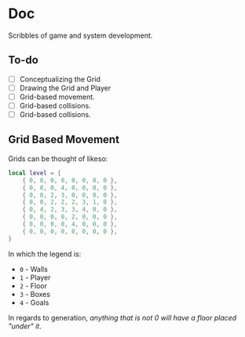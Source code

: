 # Doc
Scribbles of game and system development.

## To-do
- [ ] Conceptualizing the Grid
- [ ] Drawing the Grid and Player
- [ ] Grid-based movement.
- [ ] Grid-based collisions.
- [ ] Grid-based collisions.

## Grid Based Movement
Grids can be thought of likeso:
```lua
local level = {
    { 0, 0, 0, 0, 0, 0, 0, 0 },
    { 0, 0, 0, 4, 0, 0, 0, 0 },
    { 0, 0, 2, 3, 0, 0, 0, 0 },
    { 0, 0, 2, 2, 2, 3, 1, 0 },
    { 0, 4, 2, 3, 3, 4, 0, 0 },
    { 0, 0, 0, 0, 2, 0, 0, 0 },
    { 0, 0, 0, 0, 4, 0, 0, 0 },
    { 0, 0, 0, 0, 0, 0, 0, 0 },
}
```

In which the legend is:
- `0` - Walls
- `1` - Player
- `2` - Floor
- `3` - Boxes
- `4` - Goals

In regards to generation, *anything that is not 0 will have a floor placed "under" it*.